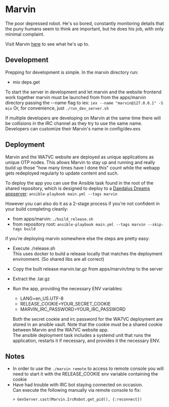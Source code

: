 # Marvin
The poor depressed robot.
He's so bored, constantly monitoring details that the puny humans seem to think
are important, but he does his job, with only minimal complaint.

Visit Marvin [here](https://wa7vc.org/marvin) to see what he's up to.

## Development
Prepping for development is simple. In the marvin directory run:
  * mix deps.get


To start the server in development and let marvin and the website frontend work
together marvin must be launched from from the apps/marvin directory passing
the --name flag to iex: `iex --name "marvin@127.0.0.1" -S mix`
Or, for convenience, just `./run_dev_server.sh`

If multiple developers are developing on Marvin at the same time there will be
collisions in the IRC channel as they try to use the same name. Developers can
customize their Marvin's name in config/dev.exs

## Deployment
Marvin and the WA7VC website are deployed as unique applications as unique OTP
nodes. This allows Marvin to stay up and running and really build up those
"how many times have I done this" count while the webapp gets redeployed
regularly to update content and such.

To deploy the app you can use the Ansible task found in the root of the shared
repository, which is designed to deploy to a 
[Daedalus Dreams appserver](https://gitlab.daedalusdreams.com/DaedalusDreams/infrastructure-via-ansible/-/tree/master/roles/app-server):
`ansible-playbook main.yml --tags marvin`

However you can also do it as a 2-stage process if you're not confident in your
build completing cleanly:
  * from apps/marvin: `./build_release.sh`
  * from repository root:
    `ansible-playbook main.yml --tags marvin --skip-tags build`

if you're deploying marvin somewhere else the steps are pretty easy:
  * Execute ./release.sh  
    This uses docker to build a release locally that matches the deployment
    environment. (So shared libs are all correct)
  * Copy the built release marvin.tar.gz from apps/marvin/tmp to the server
  * Extract the .tar.gz
  * Run the app, providing the necessary ENV variables:
    * LANG=en_US.UTF-8
    * RELEASE_COOKIE=YOUR_SECRET_COOKIE
    * MARVIN_IRC_PASSWORD=YOUR_IRC_PASSWORD
    
    Both the secret cookie and irc password for the WA7VC deployment are stored
    in an ansible vault. Note that the cookie must be a shared cookie between
    Marvin and the WA7VC website app.  
    The ansible deployment task includes a systemd unit that runs the
    application, restarts it if necessary, and provides it the necessary ENV.

## Notes
  * In order to use the `./marvin remote` to access to remote console you will
    need to start it with the RELEASE_COOKIE env variable containing the cookie
  * Have had trouble with IRC bot staying connected on occasion.  
    Can execute the following manually via remote console to fix:
    ```
    > GenServer.cast(Marvin.IrcRobot.get_pid(), {:reconnect})
    ```
